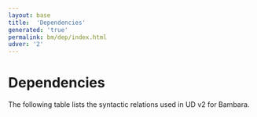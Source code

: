 ```yaml
---
layout: base
title:  'Dependencies'
generated: 'true'
permalink: bm/dep/index.html
udver: '2'
---
```


# Dependencies

The following table lists the syntactic relations used in UD v2 for Bambara.

<!-- the file does not exist
 include bm-dep-table.html -->
